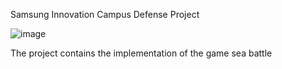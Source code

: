 Samsung Innovation Campus Defense Project


![image](https://github.com/user-attachments/assets/4!44cb1c2-bd75-46d9-9870-ef588116e2bd)



The project contains the implementation of the game sea battle
